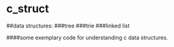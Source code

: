 # c_struct
##data structures:
###tree
###trie
###linked list


####some exemplary code for understanding c data structures.
